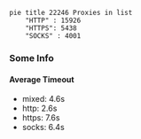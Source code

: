 
```mermaid
pie title 22246 Proxies in list
    "HTTP" : 15926
    "HTTPS": 5438
    "SOCKS" : 4001
```

### Some Info
#### Average Timeout

- mixed: 4.6s
- http: 2.6s
- https: 7.6s
- socks: 6.4s